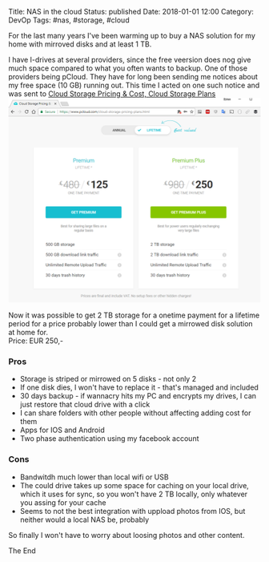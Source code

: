 Title: NAS in the cloud
Status: published
Date: 2018-01-01 12:00
Category: DevOp
Tags: #nas, #storage, #cloud

For the last many years I've been warming up to buy a NAS solution for my home with mirroved disks and at least 1 TB.

I have I-drives at several providers, since the free veersion does nog give much space compared to what you often wants to backup.
One of those providers being pCloud.
They have for long been sending me notices about my free space (10 GB) running out.
This time I acted on one such notice and was sent to [Cloud Storage Pricing & Cost, Cloud Storage Plans](https://www.pcloud.com/cloud-storage-pricing-plans.html)
![Cloud Storage Pricing & Cost, Cloud Storage Plans](img/2018/2017-12-31-pCloud.PNG)

Now it was possible to get 2 TB storage for a onetime payment for a lifetime period for a price probably lower than I could get a mirrowed disk solution at home for.  
Price: EUR 250,-

### Pros

* Storage is striped or mirrowed on 5 disks - not only 2
* If one disk dies, I won't have to replace it - that's managed and included
* 30 days backup - if wannacry hits my PC and encrypts my drives, I can just restore that cloud drive with a click
* I can share folders with other people without affecting adding cost for them
* Apps for IOS and Android
* Two phase authentication using my facebook account

### Cons

* Bandwitdh much lower than local wifi or USB
* The could drive takes up some space for caching on your local drive, which it uses for sync, so you won't have 2 TB locally, only whatever you assing for your cache
* Seems to not the best integration with uppload photos from IOS, but neither would a local NAS be, probably

So finally I won't have to worry about loosing photos and other content.

The End